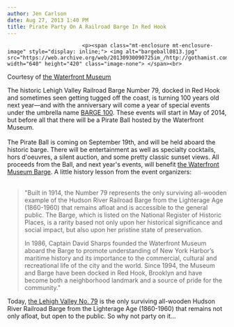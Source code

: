 ```yaml
---
author: Jen Carlson
date: Aug 27, 2013 1:40 PM
title: Pirate Party On A Railroad Barge In Red Hook
---
```



                            
                            
                            
                            <p><span class="mt-enclosure mt-enclosure-image" style="display: inline;"> <img alt="bargeball0813.jpg" src="https://web.archive.org/web/20130930090725im_/http://gothamist.com/attachments/arts_jen/bargeball0813.jpg" width="640" height="420" class="image-none"> </span><br>
<span class="photo_caption">Courtesy of <a href="https://web.archive.org/web/20130930090725/https://www.facebook.com/thewaterfrontmuseum">the Waterfront Museum</a></span></p>

<p>The historic Lehigh Valley Railroad Barge Number 79, docked in Red Hook and sometimes seen getting tugged off the coast, is turning 100 years old next year&#x2014;and with the anniversary will come a year of special events under the umbrella name <a href="https://web.archive.org/web/20130930090725/http://www.barge100.org/">BARGE 100</a>. These events will start in May of 2014, but before all that there will be a Pirate Ball hosted by the Waterfront Museum.<br>
 <br>
The Pirate Ball is coming on September 19th, and will be held aboard the historic barge. There will be entertainment as well as specialty cocktails, hors d&apos;oeuvres, a silent auction, and some pretty classic sunset views. All proceeds from the Ball, and next year&apos;s events, will benefit <a href="https://web.archive.org/web/20130930090725/http://www.waterfrontmuseum.org/">the Waterfront Museum Barge</a>. A little history lesson from the event organizers:<br>
 <br>
</p><blockquote>&quot;Built in 1914, the Number 79 represents the only surviving all-wooden example of the Hudson River Railroad Barge from the Lighterage Age (1860-1960) that remains afloat and is accessible to the general public.  The Barge, which is listed on the National Register of Historic Places, is a rarity based not only upon her historical significance and social impact, but also upon her pristine state of preservation.<p></p>

<p>In 1986, Captain David Sharps founded the Waterfront Museum aboard the Barge to promote understanding of New York Harbor&#x2019;s maritime history and its importance to the commercial, cultural and recreational life of the city and the world.  Since 1994, the Museum and Barge have been docked in Red Hook, Brooklyn and have become both a neighborhood landmark and a source of pride for the community.&quot;</p></blockquote><p></p>

<p>Today, <a href="https://web.archive.org/web/20130930090725/http://www.waterfrontmuseum.org/lehigh-valley-79">the Lehigh Valley No. 79</a> is the only surviving all-wooden Hudson River Railroad Barge from the Lighterage Age (1860-1960) that remains not only afloat, but open to the public. So why not party on it...</p>
                            
                            
                            